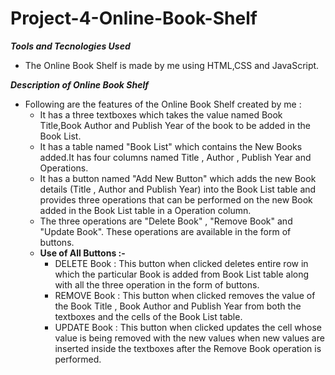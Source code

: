 # Project-4-Online-Book-Shelf
**_Tools and Tecnologies Used_**
* The Online Book Shelf is made by me using HTML,CSS and JavaScript. 

**_Description of Online Book Shelf_**
* Following are the features of the Online Book Shelf created by me :
  * It has a three textboxes which takes the value named Book Title,Book Author and Publish Year of the book to be added in the Book List.
  * It has a table named "Book List" which contains the New Books added.It has four columns named Title , Author , Publish Year and Operations. 
  * It has a button named "Add New Button" which adds the new Book details (Title , Author and Publish Year) into the Book List table and provides three operations that can be performed on the new Book added in the 
    Book List table in a Operation column.
  * The three operations are "Delete Book" , "Remove Book" and "Update Book". These operations are available in the form of buttons.
  * **Use of All Buttons :-** 
    * DELETE Book : This button when clicked deletes entire row in which the particular Book is added from Book List table along with all the three operation in the form of buttons.
    * REMOVE Book : This button when clicked removes the value of the Book Title , Book Author and Publish Year from both the textboxes and the cells of the Book List table.
    * UPDATE Book : This button when clicked updates the cell whose value is being removed with the new values when new values are inserted inside the textboxes after the Remove Book operation is performed.
